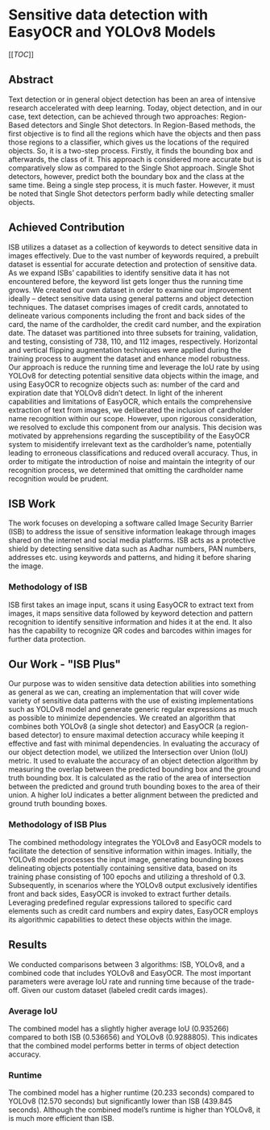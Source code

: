 # Sensitive data detection with EasyOCR and YOLOv8 Models

[[_TOC_]]

## Abstract
Text detection or in general object detection has been an area of intensive research accelerated with deep learning. 
Today, object detection, and in our case, text detection, can be achieved through two approaches: Region-Based detectors and Single Shot detectors. In Region-Based methods, the first objective is to find all the regions which have the objects and then pass those regions to a classifier, which gives us the locations of the required objects. So, it is a two-step process. 
Firstly, it finds the bounding box and afterwards, the class of it. This approach is considered more accurate but is comparatively slow as compared to the Single Shot approach. 
Single Shot detectors, however, predict both the boundary box and the class at the same time. Being a single step process, it is much faster. However, it must be noted that Single Shot detectors perform badly while detecting smaller objects.

## Achieved Contribution 
ISB utilizes a dataset as a collection of keywords to detect sensitive data in images effectively. Due to the vast number of keywords required, a prebuilt dataset is essential for accurate detection and protection of sensitive data. As we expand ISBs’ capabilities to identify sensitive data it has not encountered before, the keyword list gets longer thus the running time grows. We created our own dataset in order to examine our improvement ideally – detect sensitive data using general patterns and object detection techniques. The dataset comprises images of credit cards, annotated to delineate various components including the front and back sides of the card, the name of the cardholder, the credit card number, and the expiration date. The dataset was partitioned into three subsets for training, validation, and testing, consisting of 738, 110, and 112 images, respectively. Horizontal and vertical flipping augmentation techniques were applied during the training process to augment the dataset and enhance model robustness. Our approach is reduce the running time and leverage the IoU rate by using YOLOv8 for detecting potential sensitive data objects within the image, and using EasyOCR to recognize objects such as: number of the card and expiration date that YOLOv8 didn’t detect. In light of the inherent capabilities and limitations of EasyOCR, which entails the comprehensive extraction of text from images, we deliberated the inclusion of cardholder name recognition within our scope. 
However, upon rigorous consideration, we resolved to exclude this component from our analysis. This decision was motivated by apprehensions regarding the susceptibility of the EasyOCR system to misidentify irrelevant text as the cardholder’s name, potentially leading to erroneous classifications and reduced overall accuracy. Thus, in order to mitigate the introduction of noise and maintain the integrity of our recognition process, we determined that omitting the cardholder name recognition would be prudent.

## ISB Work
The work focuses on developing a software called Image Security Barrier (ISB) to address the issue of sensitive information leakage through images shared on the internet and social media platforms. ISB acts as a protective shield by detecting sensitive data such as Aadhar numbers, PAN numbers, addresses etc. using keywords and patterns, and hiding it before sharing the image.

### Methodology of ISB
ISB first takes an image input, scans it using EasyOCR to extract text from images, it maps sensitive data followed by keyword detection and pattern recognition to identify sensitive information and hides it at the end. It also has the capability to recognize QR codes and barcodes within images for further data protection.

## Our Work - "ISB Plus"
Our purpose was to widen sensitive data detection abilities into something as general as we can, creating an implementation that will cover wide variety of sensitive data patterns with the use of existing implementations such as YOLOv8 model and generate generic regular expressions as much as possible to minimize dependencies. 
We created an algorithm that combines both YOLOv8 (a single shot detector) and EasyOCR (a region-based detector) to ensure maximal detection accuracy while keeping it effective and fast with minimal dependencies.
In evaluating the accuracy of our object detection model, we utilized the Intersection over Union (IoU) metric. It used to evaluate the accuracy of an object detection algorithm by measuring the overlap between the predicted bounding box and the ground truth bounding box. It is calculated as the ratio of the area of intersection between the predicted and ground truth bounding boxes to the area of their union. A higher IoU indicates a better alignment between the predicted and ground truth bounding boxes.

### Methodology of ISB Plus
The combined methodology integrates the YOLOv8 and EasyOCR models to facilitate the detection of sensitive information within images. Initially, the YOLOv8 model processes the input image, generating bounding boxes delineating objects potentially containing sensitive data, based on its training phase consisting of 100 epochs and utilizing a threshold of 0.3. Subsequently, in scenarios where the YOLOv8 output exclusively identifies front and back sides, EasyOCR is invoked to extract further details. Leveraging predefined regular expressions tailored to specific card elements such as credit card numbers and expiry dates, EasyOCR employs its algorithmic capabilities to detect these objects within the image.

## Results
We conducted comparisons between 3 algorithms: ISB, YOLOv8, and a combined code that includes YOLOv8 and EasyOCR. The most important parameters were average IoU rate and running time because of the trade-off. Given our custom dataset (labeled credit cards images).

### Average IoU
The combined model has a slightly higher average IoU (0.935266) compared to
both ISB (0.536656) and YOLOv8 (0.9288805). This indicates that the combined model performs better in terms of object detection accuracy.

### Runtime
The combined model has a higher runtime (20.233 seconds) compared to YOLOv8 (12.570 seconds) but significantly lower than ISB (439.845 seconds). 
Although the combined model’s runtime is higher than YOLOv8, it is much more efficient than ISB.
